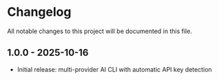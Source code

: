 # Changelog

All notable changes to this project will be documented in this file.

## 1.0.0 - 2025-10-16
- Initial release: multi-provider AI CLI with automatic API key detection
